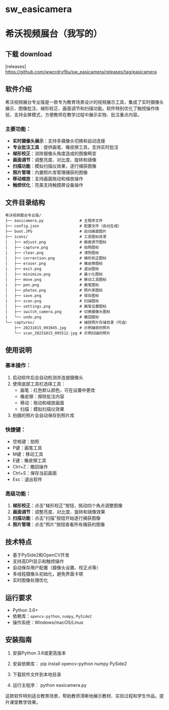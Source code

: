 # sw_easicamera
# 希沃视频展台（我写的）
## 下载 download
[releases] https://github.com/wwcrdrvf6u/sw_easicamera/releases/tag/easicamera
## 软件介绍

希沃视频展台专业版是一款专为教育场景设计的视频展示工具，集成了实时摄像头展示、图像批注、梯形校正、画面调节和扫描功能。软件特别优化了触控操作体验，支持全屏模式，方便教师在教学过程中展示实物、批注重点内容。

### 主要功能：
- **实时摄像头展示**：支持多摄像头切换和自动连接
- **专业批注工具**：提供画笔、橡皮擦工具，支持实时批注
- **梯形校正**：消除摄像头角度造成的图像畸变
- **画面调节**：调整亮度、对比度、旋转和镜像
- **扫描功能**：模拟扫描仪效果，逐行捕获图像
- **照片管理**：内置照片库管理捕获的图像
- **移动缩放**：支持画面拖动和缩放操作
- **触控优化**：完美支持触摸屏设备操作

## 文件目录结构

```
希沃视频展台专业版/
├── easicamera.py                # 主程序文件
├── config.json                  # 配置文件（自动生成）
├── boot.JPG                     # 启动画面图片
├── icons/                       # 工具图标目录
│   ├── adjust.png               # 画面调节图标
│   ├── capture.png              # 拍照图标
│   ├── clear.png                # 清除图标
│   ├── correction.png           # 梯形校正图标
│   ├── eraser.png               # 橡皮擦图标
│   ├── exit.png                 # 退出图标
│   ├── minimize.png             # 最小化图标
│   ├── move.png                 # 移动工具图标
│   ├── pen.png                  # 画笔图标
│   ├── photos.png               # 照片库图标
│   ├── save.png                 # 保存图标
│   ├── scan.png                 # 扫描图标
│   ├── settings.png             # 画笔设置图标
│   ├── switch_camera.png        # 切换摄像头图标
│   └── undo.png                 # 撤回图标
└── captures/                    # 捕获照片存储目录（可选）
    ├── 20231015_093045.jpg      # 示例捕获的照片
    └── scan_20231015_093512.jpg # 示例扫描的照片
```

## 使用说明

### 基本操作：
1. 启动软件后会自动检测并连接摄像头
2. 使用底部工具栏选择工具：
   - 画笔：红色默认颜色，可在设置中更改
   - 橡皮擦：擦除批注内容
   - 移动：拖动和缩放画面
   - 扫描：模拟扫描仪效果
3. 拍摄的照片会自动保存到照片库

### 快捷键：
- 空格键：拍照
- P键：画笔工具
- M键：移动工具
- E键：橡皮擦工具
- Ctrl+Z：撤回操作
- Ctrl+S：保存当前画面
- Esc：退出软件

### 高级功能：
1. **梯形校正**：点击"梯形校正"按钮，拖动四个角点调整图像
2. **画面调节**：调整亮度、对比度、旋转和镜像效果
3. **扫描功能**：点击"扫描"按钮开始逐行捕获图像
4. **照片管理**：点击"照片"按钮查看所有捕获的图像

## 技术特点
- 基于PySide2和OpenCV开发
- 支持高DPI显示和触控操作
- 自动保存用户配置（摄像头设置、校正点等）
- 多线程摄像头初始化，避免界面卡顿
- 实时图像处理优化

## 运行要求
- Python 3.6+
- 依赖库：`opencv-python`, `numpy`, `PySide2`
- 操作系统：Windows/macOS/Linux

## 安装指南
1. 安装Python 3.6或更高版本
2. 安装依赖库：
      pip install opencv-python numpy PySide2
   
3. 下载软件文件到本地目录
4. 运行主程序：
      python easicamera.py
   

这款软件特别适合教育场景，帮助教师清晰地展示教材、实验过程和学生作品，提升课堂教学效果。
